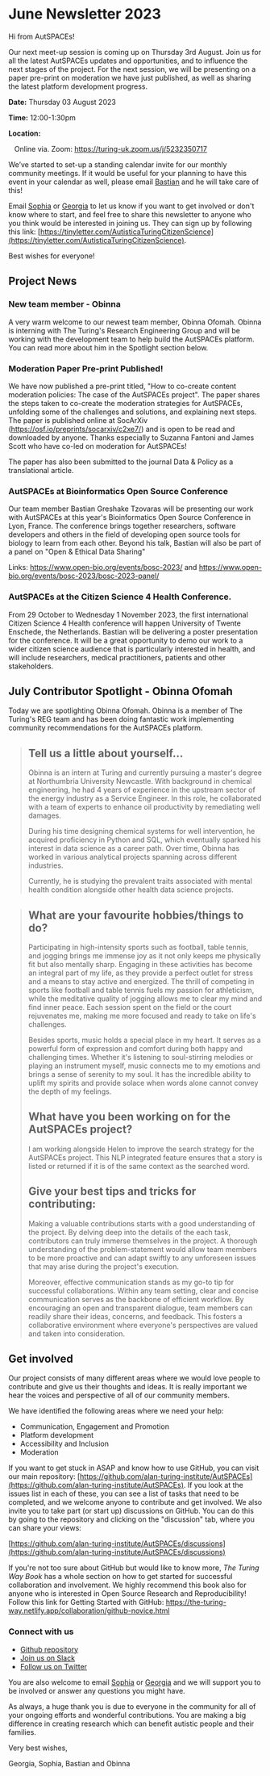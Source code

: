 June Newsletter 2023
=======================


Hi from AutSPACEs! 

Our next meet-up session is coming up on Thursday 3rd August. Join us for all the latest AutSPACEs updates and opportunities, and to influence the next stages of the project. For the next session, we will be presenting on a paper pre-print on moderation we have just published, as well as sharing the latest platform development progress. 

**Date:** Thursday 03 August 2023

**Time:** 12:00-1:30pm

**Location:**     

   Online via. Zoom: https://turing-uk.zoom.us/j/5232350717

We’ve started to set-up a standing calendar invite for our monthly community meetings. If it would be useful for your planning to have this event in your calendar as well, please email [Bastian](mailto:bgreshaketzovaras@turing.ac.uk) and he will take care of this!

Email [Sophia](mailto:sbatchelor@turing.ac.uk) or [Georgia](mailto:gaitkenhead@turing.ac.uk) to let us know if you want to get involved or don't know where to start, and feel free to share this newsletter to anyone who you think would be interested in joining us. They can sign up by following this link: [https://tinyletter.com/AutisticaTuringCitizenScience](https://tinyletter.com/AutisticaTuringCitizenScience).

Best wishes for everyone!

Project News
------------

### New team member - Obinna

A very warm welcome to our newest team member, Obinna Ofomah. Obinna is interning with The Turing's Research Engineering Group and will be working with the development team to help build the AutSPACEs platform. You can read more about him in the Spotlight section below. 


### Moderation Paper Pre-print Published!

We have now published a pre-print titled, "How to co-create content moderation policies: The case of the AutSPACEs project". The paper shares the steps taken to co-create the moderation strategies for AutSPACEs, unfolding some of the challenges and solutions, and explaining next steps. The paper is published online at SocArXiv (https://osf.io/preprints/socarxiv/c2xe7/) and is open to be read and downloaded by anyone. Thanks especially to Suzanna Fantoni and James Scott who have co-led on moderation for AutSPACEs! 

The paper has also been submitted to the journal Data & Policy as a translational article. 


### AutSPACEs at Bioinformatics Open Source Conference

Our team member Bastian Greshake Tzovaras will be presenting our work with AutSPACEs at this year's Bioinformatics Open Source Conference in Lyon, France. The conference brings together researchers, software developers and others in the field of developing open source tools for biology to learn from each other. Beyond his talk, Bastian will also be part of a panel on "Open & Ethical Data Sharing"

Links: https://www.open-bio.org/events/bosc-2023/ and https://www.open-bio.org/events/bosc-2023/bosc-2023-panel/

### AutSPACEs at the Citizen Science 4 Health Conference.

From 29 October to Wednesday 1 November 2023, the first international Citizen Science 4 Health conference will happen University of Twente Enschede, the Netherlands. Bastian will be delivering a poster presentation for the conference. It will be a great opportunity to demo our work to a wider citizen science audience that is particularly interested in health, and will include researchers, medical practitioners, patients and other stakeholders.


July Contributor Spotlight - Obinna Ofomah
-------------------------------------------

Today we are spotlighting Obinna Ofomah. Obinna is a member of The Turing's REG team and has been doing fantastic work implementing community recommendations for the AutSPACEs platform.

>## Tell us a little about yourself...
>
>Obinna is an intern at Turing and currently pursuing a master's degree at Northumbria University Newcastle. With background in chemical engineering, he had 4 years of experience in the upstream sector of the energy industry as a Service Engineer. In this role, he collaborated with a team of experts to enhance oil productivity by remediating  well damages.
>
>During his time designing chemical systems for well intervention, he acquired proficiency in Python and SQL, which eventually sparked his interest in data science as a career path. Over time, Obinna has worked in various analytical projects spanning across different industries.
>
>Currently, he is studying the prevalent traits associated with mental health condition alongside other health data science projects.

>## What are your favourite hobbies/things to do?
>
>Participating in high-intensity sports such as football, table tennis, and jogging brings me immense joy as it not only keeps me physically fit but also mentally sharp. Engaging in these activities has become an integral part of my life, as they provide a perfect outlet for stress and a means to stay active and energized. The thrill of competing in sports like football and table tennis fuels my passion for athleticism, while the meditative quality of jogging allows me to clear my mind and find inner peace. Each session spent on the field or the court rejuvenates me, making me more focused and ready to take on life's challenges.
>
>Besides sports, music holds a special place in my heart. It serves as a powerful form of expression and comfort during both happy and challenging times. Whether it's listening to soul-stirring melodies or playing an instrument myself, music connects me to my emotions and brings a sense of serenity to my soul. It has the incredible ability to uplift my spirits and provide solace when words alone cannot convey the depth of my feelings.
>
>
>## What have you been working on for the AutSPACEs project?
>
>I am working alongside Helen to improve the search strategy for the AutSPACEs project. This NLP integrated feature ensures that a story is listed or returned if it is of the same context as the searched word.
>
>
>## Give your best tips and tricks for contributing:
>
>Making a valuable contributions starts with a good understanding of the project. By delving deep into the details of the each task, contributors can truly immerse themselves in the project. A thorough understanding of the problem-statement would allow team members to be more proactive and can adapt swiftly to any unforeseen issues that may arise during the project's execution.
>
>Moreover, effective communication stands as my go-to tip for successful collaborations. Within any team setting, clear and concise communication serves as the backbone of efficient workflow. By encouraging an open and transparent dialogue, team members can readily share their ideas, concerns, and feedback. This fosters a collaborative environment where everyone's perspectives are valued and taken into consideration.
>


Get involved
------------

Our project consists of many different areas where we would love people to contribute and give us their thoughts and ideas. It is really important we hear the voices and perspective of all of our community members.

We have identified the following areas where we need your help:

*   Communication, Engagement and Promotion
*   Platform development
*   Accessibility and Inclusion
*   Moderation

If you want to get stuck in ASAP and know how to use GitHub, you can visit our main repository: [https://github.com/alan-turing-institute/AutSPACEs](https://github.com/alan-turing-institute/AutSPACEs). If you look at the issues list in each of these, you can see a list of tasks that need to be completed, and we welcome anyone to contribute and get involved. We also invite you to take part (or start up) discussions on GitHub. You can do this by going to the repository and clicking on the "discussion" tab, where you can share your views:

[https://github.com/alan-turing-institute/AutSPACEs/discussions](https://github.com/alan-turing-institute/AutSPACEs/discussions)

If you're not too sure about GitHub but would like to know more, _The Turing Way Book_ has a whole section on how to get started for successful collaboration and involvement. We highly recommend this book also for anyone who is interested in Open Source Research and Reproducibility! Follow this link for Getting Started with GitHub: https://the-turing-way.netlify.app/collaboration/github-novice.html

### Connect with us

*   [Github repository](https://github.com/alan-turing-institute/AutSPACEs)
*   [Join us on Slack](https://slackin.openhumans.org/)
*   [Follow us on Twitter](https://twitter.com/AutSpaces)

You are also welcome to email [Sophia](mailto:sbatchelor@turing.ac.uk) or [Georgia](mailto:gaitkenhead@turing.ac.uk) and we will support you to be involved or answer any questions you might have.

As always, a huge thank you is due to everyone in the community for all of your ongoing efforts and wonderful contributions. You are making a big difference in creating research which can benefit autistic people and their families.

Very best wishes,

Georgia, Sophia, Bastian and Obinna

